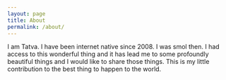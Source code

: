 ```yaml
---
layout: page
title: About
permalink: /about/
---
```


I am Tatva. I have been internet native since 2008. I was smol then. I had access to this wonderful thing and it has lead me to some profoundly beautiful things and I would like to share those things. This is my little contribution to the best thing to happen to the world.

